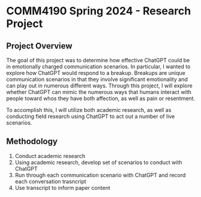 # COMM4190 Spring 2024 - Research Project

## Project Overview

The goal of this project was to determine how effective ChatGPT could be in emotionally charged communication scenarios. In particular, I wanted to explore how ChatGPT would respond to a breakup. Breakups are unique communication scenarios in that they involve significant emotionality and can play out in numerous different ways. Through this project, I will explore whether ChatGPT can mimic the numerous ways that humans interact with people toward whos they have both affection, as well as pain or resentment.

To accomplish this, I will utilize both academic research, as well as conducting field research using ChatGPT to act out a number of live scenarios.

## Methodology

1. Conduct academic research
2. Using academic research, develop set of scenarios to conduct with ChatGPT
3. Run through each communication scenario with ChatGPT and record each conversation trasncript
4. Use transcript to inform paper content





